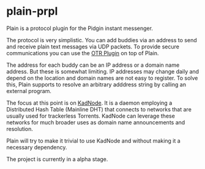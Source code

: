 plain-prpl
==========

Plain is a protocol plugin for the Pidgin instant messenger.

The protocol is very simplistic. You can add buddies via an address
to send and receive plain text messages via UDP packets.
To provide secure communications you can use
the [OTR Plugin](https://otr.cypherpunks.ca/) on top of Plain.

The address for each buddy can be an IP address or a domain name address.
But these is somewhat limiting. IP addresses may change daily and depend
on the location and domain names are not easy to register. To solve this,
Plain supports to resolve an arbitrary adddress string by calling an external program.

The focus at this point is on [KadNode](https://github.com/mwarning/KadNode).
It is a daemon employing a Distributed Hash Table (Mainline DHT) that
connects to networks that are usually used for trackerless Torrents.
KadNode can leverage these networks for much broader uses as
domain name announcements and resolution.

Plain will try to make it trivial to use KadNode
and without making it a necessary dependency.

The project is currently in a alpha stage.
